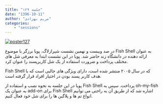 ```yaml
---
title: "جلسه ۱۲۹"
date: "1396-10-11"
author: "مریم بهزادی"
categories:
    - "sessions"
---
```

[![poster127](../../img/poster129.jpg)](../../img/poster127.jpg)

در صد وبیست و نهمین نشست شیرازلاگ، پویا برزگر با موضوع Fish Shell به عنوان ارائه دهنده در دانشگاه زند حاضر شد. پویا در این نشست ابتدا به معرفی شل های مختلف پرداخت و ضرورت استفاده از یک شل کاربرپسند را عنوان کرد. 

Fish Shell که در سال ۲۰۰۵ منتشر شده است، دارای ویژگی های جالبی است که با هدف کاربر پسند بودن در اختیار افراد قرار گرفته است. 

پویا در این جلسه به نحوه نصب و استفاده از Fish Shell پرداخت. سپس به oh-my-fish به عنوان یک add-on برای Fish Shell اشاره شد که از طریق آن به راحتی می توانیم انواع تم ها و پلاگین ها را برای شل خود فعال کنیم.